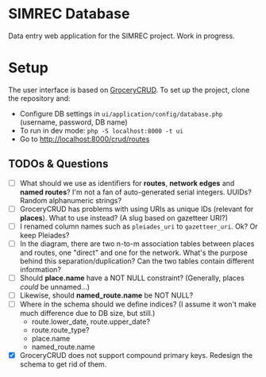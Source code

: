 # SIMREC Database

Data entry web application for the SIMREC project. Work in progress.

# Setup

The user interface is based on [GroceryCRUD](https://www.grocerycrud.com/). To set up the project,
clone the repository and:

- Configure DB settings in `ui/application/config/database.php` (username, password, DB name)
- To run in dev mode: `php -S localhost:8000 -t ui`
- Go to [http://localhost:8000/crud/routes](http://localhost:8000/crud/routes)

## TODOs  & Questions

- [ ] What should we use as identifiers for __routes__, __network edges__ and __named routes__? I'm not a fan of 
  auto-generated serial integers. UUIDs? Random alphanumeric strings?
- [ ] GroceryCRUD has problems with using URIs as unique IDs (relevant for __places__). What to use instead? (A 
  slug based on gazetteer URI?)
- [ ] I renamed column names such as `pleiades_uri` to `gazetteer_uri`. Ok? Or keep Pleiades?
- [ ] In the diagram, there are two n-to-m association tables between places and routes, one "direct" and one for the 
  network. What's the purpose behind this separation/duplication? Can the two tables contain different information?
- [ ] Should __place.name__ have a NOT NULL constraint? (Generally, places _could_ be unnamed...)
- [ ] Likewise, should __named_route.name__ be NOT NULL?
- [ ] Where in the schema should we define indices? (I assume it won't make much difference due to DB size, but still.)
  - route.lower_date, route.upper_date?
  - route.route_type?
  - place.name
  - named_route.name
- [x] GroceryCRUD does not support compound primary keys. Redesign the schema to get rid of them.
